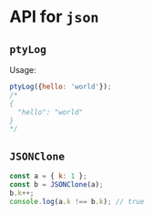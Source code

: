 # API for `json`

## `ptyLog`

Usage:

```javascript
ptyLog({hello: 'world'});
/*
{
  "hello": "world"
}
*/
```

## `JSONClone`

```javascript
const a = { k: 1 };
const b = JSONClone(a);
b.k++;
console.log(a.k !== b.k); // true
```
